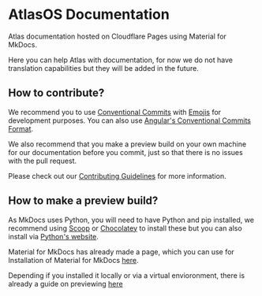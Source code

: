 # AtlasOS Documentation

Atlas documentation hosted on Cloudflare Pages using Material for MkDocs.

Here you can help Atlas with documentation, for now we do not have translation capabilities but they will be added in the future.

## How to contribute?

We recommend you to use [Conventional Commits](https://www.conventionalcommits.org/en/v1.0.0) with [Emojis](https://gitmoji.dev) for development purposes. You can also use [Angular's Conventional Commits Format](https://github.com/angular/angular/blob/22b96b9/CONTRIBUTING.md#-commit-message-guidelines).

We also recommend that you make a preview build on your own machine for our documentation before you commit, just so that there is no issues with the pull request.

Please check out our [Contributing Guidelines](.github/CONTRIBUTING.md) for more information.

## How to make a preview build?

As MkDocs uses Python, you will need to have Python and pip installed, we recommend using [Scoop](https://scoop.sh) or [Chocolatey](https://chocolatey.org) to install these but you can also install via [Python's website](https://www.python.org).

Material for MkDocs has already made a page, which you can use for Installation of Material for MkDocs [here](https://squidfunk.github.io/mkdocs-material/getting-started).

Depending if you installed it locally or via a virtual envioronment, there is already a guide on previewing [here](https://squidfunk.github.io/mkdocs-material/creating-your-site/#previewing-as-you-write)
